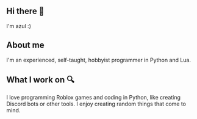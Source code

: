 ## Hi there 👋
I'm azul :)
## About me
I'm an experienced, self-taught, hobbyist programmer in Python and Lua.
## What I work on 🔍
I love programming Roblox games and coding in Python, like creating Discord bots or other tools. I enjoy creating random things that come to mind.
